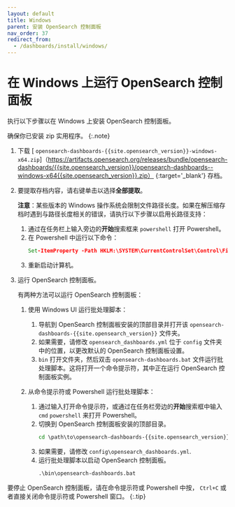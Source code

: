 ```yaml
---
layout: default
title: Windows
parent: 安装 OpenSearch 控制面板
nav_order: 37
redirect_from: 
  - /dashboards/install/windows/
---
```


# 在 Windows 上运行 OpenSearch 控制面板

执行以下步骤以在 Windows 上安装 OpenSearch 控制面板。

确保你已安装 zip 实用程序。
{:.note}

1. 下载 [ `opensearch-dashboards-{{site.opensearch_version}}-windows-x64.zip`]（https://artifacts.opensearch.org/releases/bundle/opensearch-dashboards/{{site.opensearch_version}}/opensearch-dashboards--windows-x64{{site.opensearch_version}}.zip） {:target='\_blank'} 存档。

1. 要提取存档内容，请右键单击以选择**全部提取**。
   
   **注意**：某些版本的 Windows 操作系统会限制文件路径长度。如果在解压缩存档时遇到与路径长度相关的错误，请执行以下步骤以启用长路径支持：

   1. 通过在任务栏上输入旁边的**开始**搜索框来 `powershell` 打开 Powershell。
   1. 在 Powershell 中运行以下命令：
      ```bat
      Set-ItemProperty -Path HKLM:\SYSTEM\CurrentControlSet\Control\FileSystem LongPathsEnabled -Type DWORD -Value 1 -Force
      ```
   1. 重新启动计算机。

1. 运行 OpenSearch 控制面板。

   有两种方法可以运行 OpenSearch 控制面板：

   1. 使用 Windows UI 运行批处理脚本：

      1. 导航到 OpenSearch 控制面板安装的顶部目录并打开该 `opensearch-dashboards-{{site.opensearch_version}}` 文件夹。
      1. 如果需要，请修改 `opensearch_dashboards.yml` 位于 `config` 文件夹中的位置，以更改默认的 OpenSearch 控制面板设置。
      1.  `bin` 打开文件夹，然后双击 `opensearch-dashboards.bat` 文件运行批处理脚本。这将打开一个命令提示符，其中正在运行 OpenSearch 控制面板实例。

   1. 从命令提示符或 Powershell 运行批处理脚本：

      1. 通过输入打开命令提示符，或通过在任务栏旁边的**开始**搜索框中输入 `cmd` `powershell` 来打开 Powershell。
      1. 切换到 OpenSearch 控制面板安装的顶部目录。
         ```bat
         cd \path\to\opensearch-dashboards-{{site.opensearch_version}}
         ```
      1. 如果需要，请修改 `config\opensearch_dashboards.yml`.
      1. 运行批处理脚本以启动 OpenSearch 控制面板。
         ```bat
         .\bin\opensearch-dashboards.bat
         ```

要停止 OpenSearch 控制面板，请在命令提示符或 Powershell 中按， `Ctrl+C` 或者直接关闭命令提示符或 Powershell 窗口。
{:.tip}